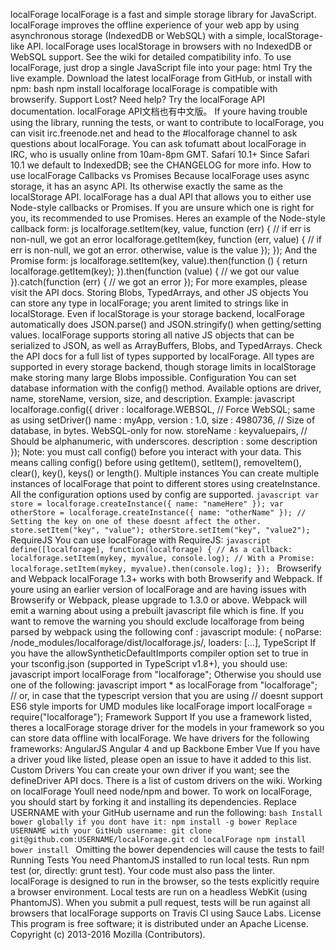 localForage localForage is a fast and simple storage library for JavaScript. localForage improves the offline experience of your web app by using asynchronous storage (IndexedDB or WebSQL) with a simple, localStorage-like API. localForage uses localStorage in browsers with no IndexedDB or WebSQL support. See the wiki for detailed compatibility info. To use localForage, just drop a single JavaScript file into your page: html <script src="localforage/dist/localforage.js"></script> <script>localforage.getItem(something, myCallback);</script> Try the live example. Download the latest localForage from GitHub, or install with npm: bash npm install localforage localForage is compatible with browserify. Support Lost? Need help? Try the localForage API documentation. localForage API文档也有中文版。 If youre having trouble using the library, running the tests, or want to contribute to localForage, you can visit irc.freenode.net and head to the #localforage channel to ask questions about localForage. You can ask tofumatt about localForage in IRC, who is usually online from 10am-8pm GMT. Safari 10.1+ Since Safari 10.1 we default to IndexedDB; see the CHANGELOG for more info. How to use localForage Callbacks vs Promises Because localForage uses async storage, it has an async API. Its otherwise exactly the same as the localStorage API. localForage has a dual API that allows you to either use Node-style callbacks or Promises. If you are unsure which one is right for you, its recommended to use Promises. Heres an example of the Node-style callback form: js localforage.setItem(key, value, function (err) { // if err is non-null, we got an error localforage.getItem(key, function (err, value) { // if err is non-null, we got an error. otherwise, value is the value }); }); And the Promise form: js localforage.setItem(key, value).then(function () { return localforage.getItem(key); }).then(function (value) { // we got our value }).catch(function (err) { // we got an error }); For more examples, please visit the API docs. Storing Blobs, TypedArrays, and other JS objects You can store any type in localForage; you arent limited to strings like in localStorage. Even if localStorage is your storage backend, localForage automatically does JSON.parse() and JSON.stringify() when getting/setting values. localForage supports storing all native JS objects that can be serialized to JSON, as well as ArrayBuffers, Blobs, and TypedArrays. Check the API docs for a full list of types supported by localForage. All types are supported in every storage backend, though storage limits in localStorage make storing many large Blobs impossible. Configuration You can set database information with the config() method. Available options are driver, name, storeName, version, size, and description. Example: javascript localforage.config({ driver : localforage.WEBSQL, // Force WebSQL; same as using setDriver() name : myApp, version : 1.0, size : 4980736, // Size of database, in bytes. WebSQL-only for now. storeName : keyvaluepairs, // Should be alphanumeric, with underscores. description : some description }); Note: you must call config() before you interact with your data. This means calling config() before using getItem(), setItem(), removeItem(), clear(), key(), keys() or length(). Multiple instances You can create multiple instances of localForage that point to different stores using createInstance. All the configuration options used by config are supported. ``` javascript var store = localforage.createInstance({ name: "nameHere" }); var otherStore = localforage.createInstance({ name: "otherName" }); // Setting the key on one of these doesnt affect the other. store.setItem("key", "value"); otherStore.setItem("key", "value2"); ``` RequireJS You can use localForage with RequireJS: ```javascript define([localforage], function(localforage) { // As a callback: localforage.setItem(mykey, myvalue, console.log); // With a Promise: localforage.setItem(mykey, myvalue).then(console.log); }); ``` Browserify and Webpack localForage 1.3+ works with both Browserify and Webpack. If youre using an earlier version of localForage and are having issues with Browserify or Webpack, please upgrade to 1.3.0 or above. Webpack will emit a warning about using a prebuilt javascript file which is fine. If you want to remove the warning you should exclude localforage from being parsed by webpack using the following conf : javascript module: { noParse: /node_modules\/localforage\/dist\/localforage.js/, loaders: [...], TypeScript If you have the allowSyntheticDefaultImports compiler option set to true in your tsconfig.json (supported in TypeScript v1.8+), you should use: javascript import localForage from "localforage"; Otherwise you should use one of the following: javascript import * as localForage from "localforage"; // or, in case that the typescript version that you are using // doesnt support ES6 style imports for UMD modules like localForage import localForage = require("localforage"); Framework Support If you use a framework listed, theres a localForage storage driver for the models in your framework so you can store data offline with localForage. We have drivers for the following frameworks: AngularJS Angular 4 and up Backbone Ember Vue If you have a driver youd like listed, please open an issue to have it added to this list. Custom Drivers You can create your own driver if you want; see the defineDriver API docs. There is a list of custom drivers on the wiki. Working on localForage Youll need node/npm and bower. To work on localForage, you should start by forking it and installing its dependencies. Replace USERNAME with your GitHub username and run the following: ```bash Install bower globally if you dont have it: npm install -g bower Replace USERNAME with your GitHub username: git clone git@github.com:USERNAME/localForage.git cd localForage npm install bower install ``` Omitting the bower dependencies will cause the tests to fail! Running Tests You need PhantomJS installed to run local tests. Run npm test (or, directly: grunt test). Your code must also pass the linter. localForage is designed to run in the browser, so the tests explicitly require a browser environment. Local tests are run on a headless WebKit (using PhantomJS). When you submit a pull request, tests will be run against all browsers that localForage supports on Travis CI using Sauce Labs. License This program is free software; it is distributed under an Apache License. Copyright (c) 2013-2016 Mozilla (Contributors).